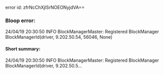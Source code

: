 error id: zfrNcChXjlSrNOEONyjdVA==
### Bloop error:

24/04/19 20:30:50 INFO BlockManagerMaster: Registered BlockManager BlockManagerId(driver, 9.202.50.54, 56046, None)
#### Short summary: 

24/04/19 20:30:50 INFO BlockManagerMaster: Registered BlockManager BlockManagerId(driver, 9.202.50.5...